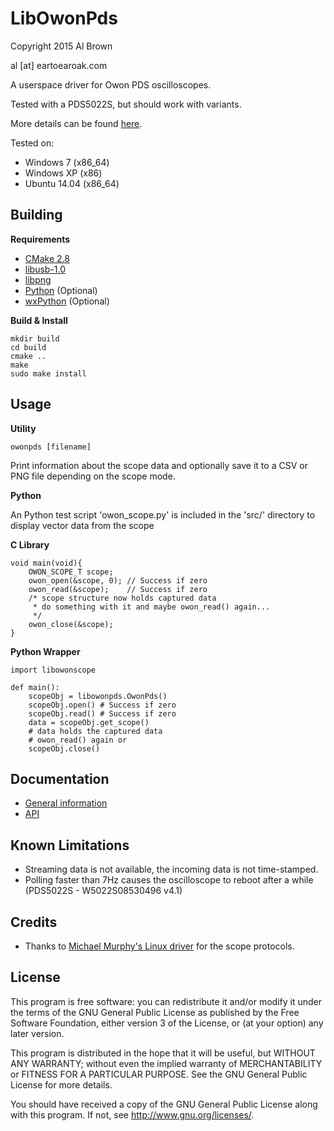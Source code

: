 # LibOwonPds #

Copyright 2015 Al Brown

al [at] eartoearoak.com


A userspace driver for Owon PDS oscilloscopes.

Tested with a PDS5022S, but should work with variants.

More details can be found [here](http://eartoearoak.com/software/libowonpds).

Tested on:

- Windows 7 (x86_64)
- Windows XP (x86)
- Ubuntu 14.04 (x86_64)

## Building ##

**Requirements**

- [CMake 2.8](http://www.cmake.org/)
- [libusb-1.0](http://www.libusb.org/)
- [libpng](http://www.libpng.org/pub/png/libpng.html)
- [Python](https://www.python.org/) (Optional)
- [wxPython](http://www.wxpython.org/) (Optional)

**Build & Install**

```
mkdir build
cd build
cmake ..
make
sudo make install
```

## Usage ##

**Utility**

`owonpds [filename]`

Print information about the scope data and optionally save it to a CSV or PNG file depending on the scope mode.

**Python**

An Python test script 'owon_scope.py' is included in the 'src/' directory to display vector data from the scope

**C Library**

```
void main(void){
    OWON_SCOPE_T scope;
    owon_open(&scope, 0); // Success if zero
    owon_read(&scope);    // Success if zero
	/* scope structure now holds captured data
	 * do something with it and maybe owon_read() again...
     */
    owon_close(&scope);
}
```

**Python Wrapper**

```
import libowonscope

def main():
	scopeObj = libowonpds.OwonPds()
	scopeObj.open() # Success if zero
	scopeObj.read() # Success if zero
	data = scopeObj.get_scope()
	# data holds the captured data
	# owon_read() again or
	scopeObj.close()
```

## Documentation ##

- [General information](http://eartoearoak.com/software/libowonpds)
- [API](http://eartoearoak.com/software/libowonpds/libowonpds-documentation)


## Known Limitations ##
- Streaming data is not available, the incoming data is not time-stamped.
- Polling faster than 7Hz causes the oscilloscope to reboot after a while (PDS5022S - W5022S08530496 v4.1)

## Credits ##
- Thanks to [Michael Murphy's Linux driver](http://sourceforge.net/projects/owondriver/) for the scope protocols.

## License ##

This program is free software: you can redistribute it and/or modify
it under the terms of the GNU General Public License as published by
the Free Software Foundation, either version 3 of the License, or
(at your option) any later version.

This program is distributed in the hope that it will be useful,
but WITHOUT ANY WARRANTY; without even the implied warranty of
MERCHANTABILITY or FITNESS FOR A PARTICULAR PURPOSE.  See the
GNU General Public License for more details.

You should have received a copy of the GNU General Public License
along with this program.  If not, see <http://www.gnu.org/licenses/>.
